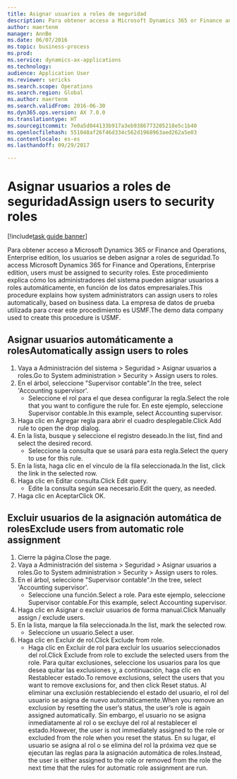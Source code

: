 ```yaml
--- 
title: Asignar usuarios a roles de seguridad
description: Para obtener acceso a Microsoft Dynamics 365 or Finance and Operations, Enterprise edition, los usuarios se deben asignar a roles de seguridad.
author: maertenm
manager: AnnBe
ms.date: 06/07/2016
ms.topic: business-process
ms.prod: 
ms.service: dynamics-ax-applications
ms.technology: 
audience: Application User
ms.reviewer: sericks
ms.search.scope: Operations
ms.search.region: Global
ms.author: maertenm
ms.search.validFrom: 2016-06-30
ms.dyn365.ops.version: AX 7.0.0
ms.translationtype: HT
ms.sourcegitcommit: 7e0a5d044133b917a3eb9386773205218e5c1b40
ms.openlocfilehash: 551048af26f46d334c562d1968963aed262a5e03
ms.contentlocale: es-es
ms.lasthandoff: 09/29/2017

---
```

# <a name="assign-users-to-security-roles"></a><span data-ttu-id="e87ef-103">Asignar usuarios a roles de seguridad</span><span class="sxs-lookup"><span data-stu-id="e87ef-103">Assign users to security roles</span></span>

[!include[task guide banner](../../includes/task-guide-banner.md)]

<span data-ttu-id="e87ef-104">Para obtener acceso a Microsoft Dynamics 365 or Finance and Operations, Enterprise edition, los usuarios se deben asignar a roles de seguridad.</span><span class="sxs-lookup"><span data-stu-id="e87ef-104">To access Microsoft Dynamics 365 for Finance and Operations, Enterprise edition, users must be assigned to security roles.</span></span> <span data-ttu-id="e87ef-105">Este procedimiento explica cómo los administradores del sistema pueden asignar usuarios a roles automáticamente, en función de los datos empresariales.</span><span class="sxs-lookup"><span data-stu-id="e87ef-105">This procedure explains how system administrators can assign users to roles automatically, based on business data.</span></span> <span data-ttu-id="e87ef-106">La empresa de datos de prueba utilizada para crear este procedimiento es USMF.</span><span class="sxs-lookup"><span data-stu-id="e87ef-106">The demo data company used to create this procedure is USMF.</span></span>


## <a name="automatically-assign-users-to-roles"></a><span data-ttu-id="e87ef-107">Asignar usuarios automáticamente a roles</span><span class="sxs-lookup"><span data-stu-id="e87ef-107">Automatically assign users to roles</span></span>
1. <span data-ttu-id="e87ef-108">Vaya a Administración del sistema > Seguridad > Asignar usuarios a roles.</span><span class="sxs-lookup"><span data-stu-id="e87ef-108">Go to System administration > Security > Assign users to roles.</span></span>
2. <span data-ttu-id="e87ef-109">En el árbol, seleccione "Supervisor contable".</span><span class="sxs-lookup"><span data-stu-id="e87ef-109">In the tree, select 'Accounting supervisor'.</span></span>
    * <span data-ttu-id="e87ef-110">Seleccione el rol para el que desea configurar la regla.</span><span class="sxs-lookup"><span data-stu-id="e87ef-110">Select the role that you want to configure the rule for.</span></span> <span data-ttu-id="e87ef-111">En este ejemplo, seleccione Supervisor contable.</span><span class="sxs-lookup"><span data-stu-id="e87ef-111">In this example, select Accounting supervisor.</span></span>  
3. <span data-ttu-id="e87ef-112">Haga clic en Agregar regla para abrir el cuadro desplegable.</span><span class="sxs-lookup"><span data-stu-id="e87ef-112">Click Add rule to open the drop dialog.</span></span>
4. <span data-ttu-id="e87ef-113">En la lista, busque y seleccione el registro deseado.</span><span class="sxs-lookup"><span data-stu-id="e87ef-113">In the list, find and select the desired record.</span></span>
    * <span data-ttu-id="e87ef-114">Seleccione la consulta que se usará para esta regla.</span><span class="sxs-lookup"><span data-stu-id="e87ef-114">Select the query to use for this rule.</span></span>  
5. <span data-ttu-id="e87ef-115">En la lista, haga clic en el vínculo de la fila seleccionada.</span><span class="sxs-lookup"><span data-stu-id="e87ef-115">In the list, click the link in the selected row.</span></span>
6. <span data-ttu-id="e87ef-116">Haga clic en Editar consulta.</span><span class="sxs-lookup"><span data-stu-id="e87ef-116">Click Edit query.</span></span>
    * <span data-ttu-id="e87ef-117">Edite la consulta según sea necesario.</span><span class="sxs-lookup"><span data-stu-id="e87ef-117">Edit the query, as needed.</span></span>  
7. <span data-ttu-id="e87ef-118">Haga clic en Aceptar</span><span class="sxs-lookup"><span data-stu-id="e87ef-118">Click OK.</span></span>

## <a name="exclude-users-from-automatic-role-assignment"></a><span data-ttu-id="e87ef-119">Excluir usuarios de la asignación automática de roles</span><span class="sxs-lookup"><span data-stu-id="e87ef-119">Exclude users from automatic role assignment</span></span>
1. <span data-ttu-id="e87ef-120">Cierre la página.</span><span class="sxs-lookup"><span data-stu-id="e87ef-120">Close the page.</span></span>
2. <span data-ttu-id="e87ef-121">Vaya a Administración del sistema > Seguridad > Asignar usuarios a roles.</span><span class="sxs-lookup"><span data-stu-id="e87ef-121">Go to System administration > Security > Assign users to roles.</span></span>
3. <span data-ttu-id="e87ef-122">En el árbol, seleccione "Supervisor contable".</span><span class="sxs-lookup"><span data-stu-id="e87ef-122">In the tree, select 'Accounting supervisor'.</span></span>
    * <span data-ttu-id="e87ef-123">Seleccione una función.</span><span class="sxs-lookup"><span data-stu-id="e87ef-123">Select a role.</span></span> <span data-ttu-id="e87ef-124">Para este ejemplo, seleccione Supervisor contable.</span><span class="sxs-lookup"><span data-stu-id="e87ef-124">For this example, select Accounting supervisor.</span></span>  
4. <span data-ttu-id="e87ef-125">Haga clic en Asignar o excluir usuarios de forma manual.</span><span class="sxs-lookup"><span data-stu-id="e87ef-125">Click Manually assign / exclude users.</span></span>
5. <span data-ttu-id="e87ef-126">En la lista, marque la fila seleccionada.</span><span class="sxs-lookup"><span data-stu-id="e87ef-126">In the list, mark the selected row.</span></span>
    * <span data-ttu-id="e87ef-127">Seleccione un usuario.</span><span class="sxs-lookup"><span data-stu-id="e87ef-127">Select a user.</span></span>  
6. <span data-ttu-id="e87ef-128">Haga clic en Excluir de rol.</span><span class="sxs-lookup"><span data-stu-id="e87ef-128">Click Exclude from role.</span></span>
    * <span data-ttu-id="e87ef-129">Haga clic en Excluir de rol para excluir los usuarios seleccionados del rol.</span><span class="sxs-lookup"><span data-stu-id="e87ef-129">Click Exclude from role to exclude the selected users from the role.</span></span> <span data-ttu-id="e87ef-130">Para quitar exclusiones, seleccione los usuarios para los que desea quitar las exclusiones y, a continuación, haga clic en Restablecer estado.</span><span class="sxs-lookup"><span data-stu-id="e87ef-130">To remove exclusions, select the users that you want to remove exclusions for, and then click Reset status.</span></span> <span data-ttu-id="e87ef-131">Al eliminar una exclusión restableciendo el estado del usuario, el rol del usuario se asigna de nuevo automáticamente.</span><span class="sxs-lookup"><span data-stu-id="e87ef-131">When you remove an exclusion by resetting the user’s status, the user’s role is again assigned automatically.</span></span> <span data-ttu-id="e87ef-132">Sin embargo, el usuario no se asigna inmediatamente al rol o se excluye del rol al restablecer el estado.</span><span class="sxs-lookup"><span data-stu-id="e87ef-132">However, the user is not immediately assigned to the role or excluded from the role when you reset the status.</span></span> <span data-ttu-id="e87ef-133">En su lugar, el usuario se asigna al rol o se elimina del rol la próxima vez que se ejecutan las reglas para la asignación automática de roles.</span><span class="sxs-lookup"><span data-stu-id="e87ef-133">Instead, the user is either assigned to the role or removed from the role the next time that the rules for automatic role assignment are run.</span></span>  


